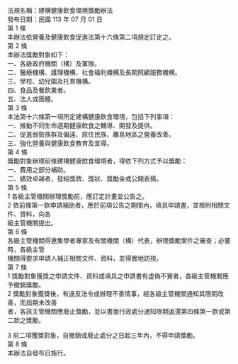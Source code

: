 法規名稱：建構健康飲食環境獎勵辦法  
發布日期：民國 113 年 07 月 01 日  
第 1 條  
本辦法依營養及健康飲食促進法第十六條第二項規定訂定之。  
第 2 條  
本辦法獎勵對象如下：  
一、各級政府機關（構）及軍隊。  
二、醫療機構、護理機構、社會福利機構及長期照顧服務機構。  
三、學校、幼兒園及托育機構。  
四、食品及餐飲業者。  
五、法人或團體。  
第 3 條  
本法第十六條第一項所定建構健康飲食環境，包括下列事項：  
一、推動不同生命週期健康飲食之輔導、開發及提供。  
二、促進弱勢族群及偏遠、原住民族、離島地區之營養改善。  
三、強化營養與健康飲食教育及宣導。  
第 4 條  
獎勵對象辦理前條建構健康飲食環境者，得依下列方式予以獎勵：  
一、費用之部分補助。  
二、績效卓越者，發給獎牌、獎狀、獎勵金或公開表揚。  
第 5 條  
1 各級主管機關辦理獎勵前，應訂定計畫並公告之。  
2 依前條第一款申請補助者，應於前項公告之期間內，填具申請書，並檢附相關文件、資料，向各  
級主管機關提出。  
第 6 條  
各級主管機關得邀集學者專家及有關機關（構）代表，辦理獎勵案件之審查；必要時，各級主管  
機關得要求申請人補正相關文件、資料，並得實地訪視。  
第 7 條  
1 獎勵對象獲獎之申請文件、資料或填具之申請書有虛偽不實者，各級主管機關應予撤銷獎勵。  
2 獎勵對象獲獎後，有違反法令或辦理不善情事，經各級主管機關通知其限期改善，而屆期未改善  
者，各該主管機關應廢止獎勵，並以書面行政處分通知限期返還第四條第一款或第二款之獎勵。  


3 前二項獲獎對象，自撤銷或廢止處分之日起三年內，不得申請獎勵。  
第 8 條  
本辦法自發布日施行。  


